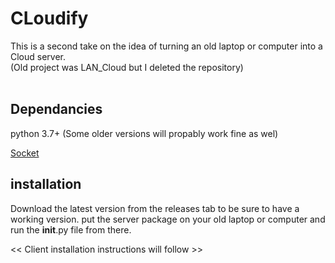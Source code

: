 # CLoudify
This is a second take on the idea of turning an old laptop or computer into a Cloud server. <br />
(Old project was LAN_Cloud but I deleted the repository) <br />
<br />

## Dependancies
python 3.7+ (Some older versions will propably work fine as wel)

[Socket](https://docs.python.org/3/library/socket.html)


## installation
Download the latest version from the releases tab to be sure to have a working version.
put the server package on your old laptop or computer and run the __init__.py file from there.

<< Client installation instructions will follow >>
